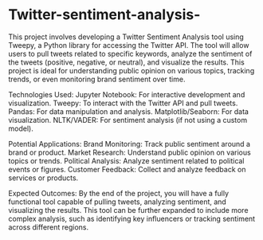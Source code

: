 # Twitter-sentiment-analysis-
This project involves developing a Twitter Sentiment Analysis tool using Tweepy, a Python library for accessing the Twitter API. The tool will allow users to pull tweets related to specific keywords, analyze the sentiment of the tweets (positive, negative, or neutral), and visualize the results. This project is ideal for understanding public opinion on various topics, tracking trends, or even monitoring brand sentiment over time.

Technologies Used:
Jupyter Notebook: For interactive development and visualization.
Tweepy: To interact with the Twitter API and pull tweets.
Pandas: For data manipulation and analysis.
Matplotlib/Seaborn: For data visualization.
NLTK/VADER: For sentiment analysis (if not using a custom model).

Potential Applications:
Brand Monitoring: Track public sentiment around a brand or product.
Market Research: Understand public opinion on various topics or trends.
Political Analysis: Analyze sentiment related to political events or figures.
Customer Feedback: Collect and analyze feedback on services or products.

Expected Outcomes:
By the end of the project, you will have a fully functional tool capable of pulling tweets, analyzing sentiment, and visualizing the results. This tool can be further expanded to include more complex analysis, such as identifying key influencers or tracking sentiment across different regions.
